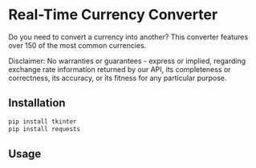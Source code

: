 # Real-Time Currency Converter

Do you need to convert a currency into another? This converter features over 150 of the most common currencies.

Disclaimer: No warranties or guarantees - express or implied, regarding exchange rate information returned by our API, its completeness or correctness, its accuracy, or its fitness for any particular purpose.

## Installation

```bash
pip install tkinter
pip install requests
```

## Usage